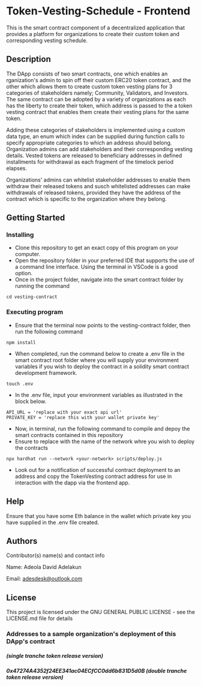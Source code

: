 # Token-Vesting-Schedule - Frontend
This is the smart contract component of a decentralized application that provides a platform for organizations to create their custom token and corresponding vesting schedule.

## Description

The DApp consists of two smart contracts, one which enables an rganization's admin to spin off their custom ERC20 token contract, and the other which allows them to create custom token vesting plans for 3 categories of stakeholders namely; Community, Validators, and Investors. The same contract can be adopted by a variety of organizations as each has the liberty to create their token, which address is passed to the a token vesting contract that enables them create their vesting plans for the same token.

Adding these categories of stakeholders is implemented using a custom data type, an enum which index can be supplied during function calls to specify appropriate categories to which an address should belong. Organization admins can add stakeholders and their corresponding vesting details. Vested tokens are released to beneficiary addresses in defined installments for withdrawal as each fragment of the timelock period elapses.

Organizations' admins can whitelist stakeholder addresses to enable them withdraw their released tokens and susch whitelisted addresses can make withdrawals of released tokens, provided they have the address of the contract which is specific to the organization where they belong.

## Getting Started

### Installing

* Clone this repository to get an exact copy of this program on your computer.
* Open the repository folder in your preferred IDE that supports the use of a command line interface. Using the terminal in VSCode is a good option.
* Once in the project folder, navigate into the smart contract folder by running the command
```
cd vesting-contract
```

### Executing program

* Ensure that the terminal now points to the vesting-contract folder, then run the following command
```
npm install
```
* When completed, run the command below to create a .env file in the smart contract root folder where you will supply your environment variables if you wish to deploy the contract in a solidity smart contract development framework.
```
touch .env
```
* In the .env file, input your environment variables as illustrated in the block below.
```
API_URL = 'replace with your exact api url'
PRIVATE_KEY = 'replace this with your wallet private key'
```
* Now, in terminal, run the following command to compile and depoy the smart contracts contained in this repository
* Ensure to replace <your-network> with the name of the network whre you wish to deploy the contracts
```
npx hardhat run --network <your-network> scripts/deploy.js
```
* Look out for a notification of successful contract deployment to an address and copy the TokenVesting contract address for use in interaction with the dapp via the frontend app. 

## Help

Ensure that you have some Eth balance in the wallet which private key you have supplied in the .env file created.

## Authors

Contributor(s) name(s) and contact info

Name: Adeola David Adelakun 

Email: adesdesk@outlook.com


## License

This project is licensed under the GNU GENERAL PUBLIC LICENSE - see the LICENSE.md file for details

### Addresses to a sample organization's deployment of this DApp's contract
#####  (single tranche token release version)
##### 0x47274A4352f24EE341ac04ECfCC0dd6b831D5d0B (double tranche token release version)

